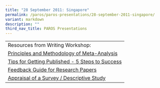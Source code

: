 ```yaml
---
title: "28 September 2011: Singapore"
permalink: /paros/paros-presentations/28-september-2011-singapore/
variant: markdown
description: ""
third_nav_title: PAROS Presentations
---
```

<table>
   <tbody>
      <tr>
         <td>Resources from Writing Workshop:</td>
      </tr>
      <tr>
         <td><a target="_blank" href="/files/PAROS%20Presentations/28%20September%202011:%20Singapore/1_Principles_and_Methodology_of_Meta_analysis.pdf">Principles and Methodology of Meta-Analysis</a></td>
      </tr>
      <tr>
         <td><a target="_blank" href="/files/PAROS%20Presentations/28%20September%202011:%20Singapore/2_DukeNUSPAROSwritingLie9282011.pdf">Tips for Getting Published - 5 Steps to Success</a></td>
      </tr>
      <tr>
         <td><a target="_blank" href="/files/PAROS%20Presentations/28%20September%202011:%20Singapore/3_Feedback_Guide_for_Research_Papers.pdf">Feedback Guide for Research Papers</a></td>
      </tr>
      <tr>
         <td><a target="_blank" href="/files/PAROS%20Presentations/28%20September%202011:%20Singapore/4_Appraisal_of_a_Survey.pdf">Appraisal of a Survey / Descriptive Study</a></td>
      </tr>
   </tbody>
</table>